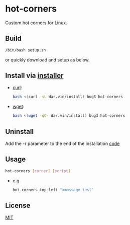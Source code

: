 # hot-corners

Custom hot corners for Linux.

## Build

```bash
/bin/bash setup.sh
```

or quickly download and setup as below.

## Install via [installer](https://github.com/bug3/installer)

-   [curl](https://curl.se):

    ```bash
    bash <(curl -sL dar.vin/install) bug3 hot-corners
    ```

-   [wget](https://www.gnu.org/software/wget):

    ```bash
    bash <(wget -qO- dar.vin/install) bug3 hot-corners
    ```

## Uninstall

Add the -r parameter to the end of the installation [code](https://github.com/bug3/installer/blob/master/USAGE.md)

## Usage

```bash
hot-corners [corner] [script]
```

-   e.g.

    ```bash
    hot-corners top-left "xmessage test"
    ```

## License

[MIT](https://choosealicense.com/licenses/mit/)
